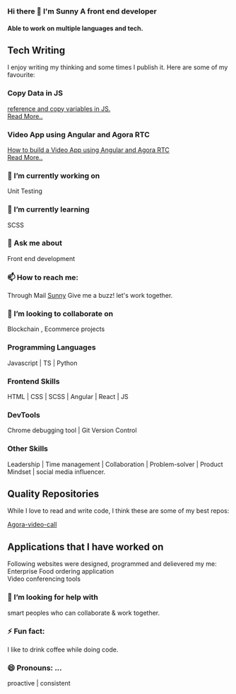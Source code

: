 ### Hi there 👋 I'm Sunny A front end developer


#### Able to work on multiple languages and tech. 



## Tech Writing
I enjoy writing my thinking and some times I publish it. Here are some of my favourite:

### Copy Data in JS
<p><a href="https://www.geeksforgeeks.org/reference-and-copy-variables-in-javascript/">reference and copy variables in JS. <br>
  Read More..</a></p>
 
 ### Video App using Angular and Agora RTC
<p><a href="https://blog.learningdollars.com/2022/03/29/how-to-build-a-video-app-using-angular-and-agora-rtc/">How to build a Video App using Angular and Agora RTC <br>
  Read More..</a></p>
  
  

### 🔭 I’m currently working on
Unit Testing

### 🌱 I’m currently learning
SCSS

### 💬 Ask me about
Front end development

### 📫 How to reach me:
Through Mail [Sunny](mailto:sunnyvales789@gmail.com?subject=[GitHub]%20Source%20Regarding%20...)
Give me a buzz! let's work together.

### 👯 I’m looking to collaborate on 
Blockchain , Ecommerce projects 

### Programming Languages
Javascript | TS | Python

### Frontend Skills

HTML | CSS | SCSS | Angular | React  | JS

### DevTools 

Chrome debugging tool | Git Version Control

### Other Skills
Leadership | Time management | Collaboration | Problem-solver  | Product Mindset | social media influencer.

## Quality Repositories
While I love to read and write code, I think these are some of my best repos:

[Agora-video-call](https://github.com/angulardevelopment/video-app-agora-rtc)

## Applications that I have worked on
Following websites were designed, programmed and delievered my me:<br>
Enterprise Food ordering application <br>
Video conferencing tools

### 🤔 I’m looking for help with
smart peoples who can collaborate & work together.


### ⚡ Fun fact:
I like to drink coffee while doing code.

### 😄 Pronouns: ...
proactive | consistent

<!--

**sunny7899/sunny7899** is a ✨ _special_ ✨ repository because its `README.md` (this file) appears on your GitHub profile.

Here are some ideas to get you started:
- 
-->



